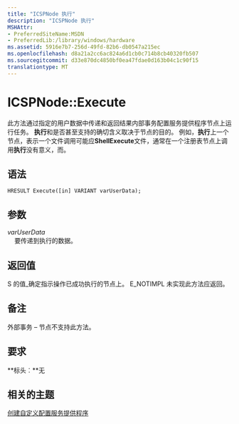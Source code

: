 ```yaml
---
title: "ICSPNode 执行"
description: "ICSPNode 执行"
MSHAttr:
- PreferredSiteName:MSDN
- PreferredLib:/library/windows/hardware
ms.assetid: 5916e7b7-256d-49fd-82b6-db0547a215ec
ms.openlocfilehash: d8a21a2cc6ac824a6d1cb0c714b8cb40320fb507
ms.sourcegitcommit: d33e870dc4850bf0ea47fdae0d163b04c1c90f15
translationtype: MT
---
```

# <a name="icspnodeexecute"></a>ICSPNode::Execute

此方法通过指定的用户数据中传递和返回结果内部事务配置服务提供程序节点上运行任务。 **执行**和是否甚至支持的确切含义取决于节点的目的。 例如，**执行**上一个节点，表示一个文件调用可能应**ShellExecute**文件，通常在一个注册表节点上调用**执行**没有意义，而。

## <a name="syntax"></a>语法

``` syntax
HRESULT Execute([in] VARIANT varUserData);
```

## <a name="parameters"></a>参数

<a href="" id="varuserdata"></a>*varUserData*  
&nbsp;&nbsp;&nbsp;&nbsp;要传递到执行的数据。

## <a name="return-value"></a>返回值

S 的值\_确定指示操作已成功执行的节点上。 E\_NOTIMPL 未实现此方法应返回。

## <a name="remarks"></a>备注

外部事务 – 节点不支持此方法。

## <a name="requirements"></a>要求

**标头︰**无

## <a name="related-topics"></a>相关的主题

[创建自定义配置服务提供程序](create-a-custom-configuration-service-provider.md)

 





